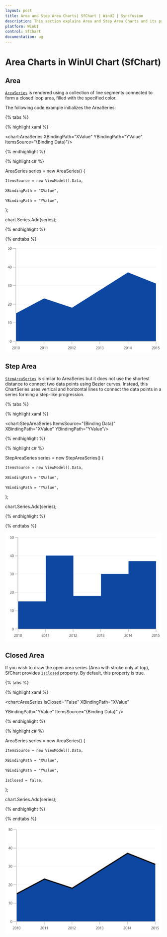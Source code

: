 ```yaml
---
layout: post
title: Area and Step Area Charts| SfChart | WinUI | Syncfusion
description: This section explains Area and Step Area Charts and its properties for customization in WinUI Charts (SfChart)
platform: WinUI
control: SfChart
documentation: ug
---
```


# Area Charts in WinUI Chart (SfChart)

## Area 
[`AreaSeries`](https://help.syncfusion.com/cr/WinUI/Syncfusion.UI.Xaml.Charts.AreaSeries.html#) is rendered using a collection of line segments connected to form a closed loop area, filled with the specified color.

The following code example initializes the AreaSeries:

{% tabs %}

{% highlight xaml %}

<chart:AreaSeries XBindingPath="XValue" YBindingPath="YValue" ItemsSource="{Binding Data}"/>   

{% endhighlight %}

{% highlight c# %}

AreaSeries series = new AreaSeries()
{

    ItemsSource = new ViewModel().Data,

    XBindingPath = "XValue",

    YBindingPath = "YValue",

};

chart.Series.Add(series);

{% endhighlight %}

{% endtabs %}

![Area chart type in WinUI](Series_images/area_chart.png)

## Step Area

[`StepAreaSeries`](https://help.syncfusion.com/cr/WinUI/Syncfusion.UI.Xaml.Charts.StepAreaSeries.html#) is similar to AreaSeries but it does not use the shortest distance to connect two data points using Bezier curves. Instead, this ChartSeries uses vertical and horizontal lines to connect the data points in a series forming a step-like progression.

{% tabs %}

{% highlight xaml %}

<chart:StepAreaSeries ItemsSource="{Binding Data}" XBindingPath="XValue" YBindingPath="YValue"/>

{% endhighlight %}

{% highlight c# %}

StepAreaSeries series = new StepAreaSeries()
{

    ItemsSource = new ViewModel().Data,

    XBindingPath = "XValue",

    YBindingPath = "YValue",

};

chart.Series.Add(series);

{% endhighlight %}

{% endtabs %}

![StepArea chart type in WinUI](Series_images/steparea_chart.png)

## Closed Area

If you wish to draw the open area series (Area with stroke only at top), SfChart provides [`IsClosed`](https://help.syncfusion.com/cr/WinUI/Syncfusion.UI.Xaml.Charts.AreaSeries.html#Syncfusion_UI_Xaml_Charts_AreaSeries_IsClosed) property. By default, this property is true.

{% tabs %}

{% highlight xaml %}

<chart:AreaSeries IsClosed="False" XBindingPath="XValue" 

YBindingPath="YValue" ItemsSource="{Binding Data}" /> 

{% endhighlight %}

{% highlight c# %}

AreaSeries series = new AreaSeries()
{

    ItemsSource = new ViewModel().Data,

    XBindingPath = "XValue",

    YBindingPath = "YValue",

    IsClosed = false,

};

chart.Series.Add(series);

{% endhighlight %}

{% endtabs %}

![Closed area chart type in WinUI](Series_images/area_isclosed_false.png)